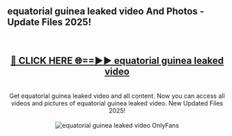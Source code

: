 <h2>equatorial guinea leaked video And Photos - Update Files 2025!</h2>
<br>
<div align="center">
<h2><a href="https://linkcuts.com/hfmhzwbr" rel="nofollow">🔴 CLICK HERE 🌐==►► equatorial guinea leaked video</a></h2>
<br>
Get equatorial guinea leaked video and all content. Now you can access all videos and pictures of equatorial guinea leaked video. New Updated Files 2025!
<br>
<br>
<a href="https://linkcuts.com/hfmhzwbr" rel="nofollow" data-target="animated-image.originalLink"><img src="https://i.ibb.co.com/WyWwxjT/player-gif2.gif" alt="equatorial guinea leaked video OnlyFans" style="max-width: 100%; display: inline-block;" data-target="animated-image.originalImage"></a>
</div>
<br>